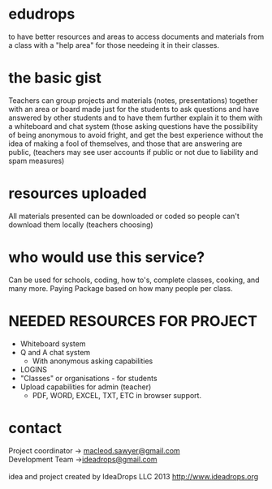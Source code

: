 edudrops
========
to have better resources and areas to access documents and materials from a class with a "help area" for those needeing it in their classes.

the basic gist
======== 
Teachers can group projects and materials (notes, presentations) together with an area or board made just for the students to ask questions and have answered by other students and to have them further explain it to them with a whiteboard and chat system (those asking questions have the possibility of being anonymous to avoid fright, and get the best experience without the idea of making a fool of themselves, and those that are answering are public, (teachers may see user accounts if public or not due to liability and spam measures) 

resources uploaded
========
All materials presented can be downloaded or coded so people can't download them locally (teachers choosing)

who would use this service?
========
Can be used for schools, coding, how to's, complete classes, cooking, and many more. 
Paying Package based on how many people per class.

NEEDED RESOURCES FOR PROJECT
========
- Whiteboard system
- Q and A chat system
	- With anonymous asking capabilities
- LOGINS 
- "Classes" or organisations - for students
- Upload capabilities for admin (teacher)
	-   PDF, WORD, EXCEL, TXT, ETC in browser support.

contact
========
Project coordinator -> macleod.sawyer@gmail.com <br>
Development Team ->ideadrops@gmail.com <br><br>
idea and project created by IdeaDrops LLC 2013 http://www.ideadrops.org
